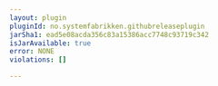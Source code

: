 ```yaml
---
layout: plugin
pluginId: no.systemfabrikken.githubreleaseplugin
jarSha1: ead5e08acda356c83a15386acc7748c93719c342
isJarAvailable: true
error: NONE
violations: []

---
```

